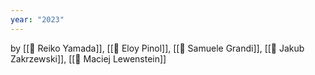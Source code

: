 ```yaml
---
year: "2023"
---
```

by [[👤 Reiko Yamada]], [[👤 Eloy Pinol]], [[👤 Samuele Grandi]], [[👤 Jakub Zakrzewski]], [[👤 Maciej Lewenstein]]
